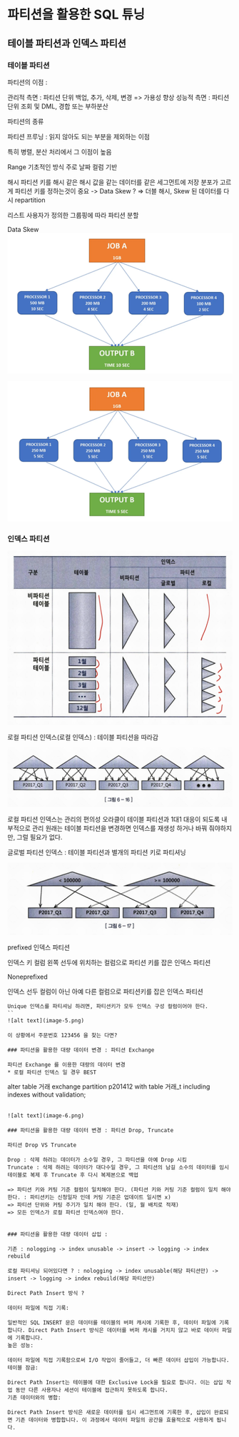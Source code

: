 # 파티션을 활용한 SQL 튜닝

## 테이블 파티션과 인덱스 파티션

### 테이블 파티션

파티션의 이점 : 

관리적 측면 : 파티션 단위 백업, 추가, 삭제, 변경 => 가용성 향상
성능적 측면 : 파티션 단위 조회 및 DML, 경합 또는 부하분산

파티션의 종류

파티션 프루닝 : 읽지 않아도 되는 부분을 제외하는 이점

특히 병렬, 분산 처리에서 그 이점이 높음

Range 
    기초적인 방식
    주로 날짜 컬럼 기반

해시 
    파티션 키를 해시
    같은 해시 값을 같는 데이터를 같은 세그먼트에 저장
    분포가 고르게 파티션 키를 정하는것이 중요 -> Data Skew ? => 더블 해시, Skew 된 데이터를 다시 repartition

리스트
    사용자가 정의한 그룹핑에 따라 파티션 분할


Data Skew  
![alt text](image.png)

![alt text](image-1.png)


### 인덱스 파티션
![alt text](image-2.png)

로컬 파티션 인덱스(로컬 인덱스) : 테이블 파티션을 따라감

![alt text](image-3.png)

로컬 파티션 인덱스는 관리의 편의성
오라클이 테이블 파티션과 1대1 대응이 되도록 내부적으로 관리
원래는 테이블 파티션을 변경하면 인덱스를 재생성 하거나 바꿔 줘야하지만, 그럴 필요가 없다.

글로벌 파티션 인덱스 : 테이블 파티션과 별개의 파티션 키로 파티셔닝

![alt text](image-4.png)

prefixed 인덱스 파티션 

인덱스 키 컬럼 왼쪽 선두에 위치하는 컬럼으로 파티션 키를 잡은 인덱스 파티션

Noneprefixed 

인덱스 선두 컬럼이 아닌 아예 다른 컬럼으로 파티션키를 잡은 인덱스 파티션


```
Unique 인덱스를 파티셔닝 하려면, 파티션키가 모두 인덱스 구성 컬럼이어야 한다.
``
![alt text](image-5.png)

이 상황에서 주문번호 123456 을 찾는 다면?

### 파티션을 활용한 대량 데이터 변경 : 파티션 Exchange

파티션 Exchange 를 이용한 대량의 데이터 변경
* 로컬 파티션 인덱스 일 경우 BEST

```
alter table 거래
exchange partition p201412 with table 거래_t
including indexes without validation;

```

![alt text](image-6.png)

### 파티션을 활용한 대량 데이터 변경 : 파티션 Drop, Truncate

파티션 Drop VS Truncate

Drop : 삭제 하려는 데이터가 소수일 경우, 그 파티션을 아예 Drop 시킴
Truncate : 삭제 하려는 데이터가 대다수일 경우, 그 파티션의 남길 소수의 데이터를 임시테이블로 복제 후 Truncate 후 다시 복제본으로 백업

=> 파티션 키와 커팅 기준 컬럼이 일치해야 한다. (파티션 키와 커팅 기준 컬럼이 일치 해야한다. : 파티션키는 신청일자 인데 커팅 기준은 업데이트 일시면 x)
=> 파티션 단위와 커팅 주기가 일치 해야 한다. (일, 월 배치로 적재)
=> 모든 인덱스가 로컬 파티션 인덱스여야 한다.


### 파티션을 활용한 대량 데이터 삽입 :

기존 : nologging -> index unusable -> insert -> logging -> index rebuild

로컬 파티셔닝 되어있다면 ? : nologging -> index unusable(해당 파티션만) -> insert -> logging -> index rebuild(해당 파티션만)

Direct Path Insert 방식 ?

데이터 파일에 직접 기록:

일반적인 SQL INSERT 문은 데이터를 테이블의 버퍼 캐시에 기록한 후, 데이터 파일에 기록합니다. Direct Path Insert 방식은 데이터를 버퍼 캐시를 거치지 않고 바로 데이터 파일에 기록합니다.
높은 성능:

데이터 파일에 직접 기록함으로써 I/O 작업이 줄어들고, 더 빠른 데이터 삽입이 가능합니다.
테이블 잠금:

Direct Path Insert는 테이블에 대한 Exclusive Lock을 필요로 합니다. 이는 삽입 작업 동안 다른 사용자나 세션이 테이블에 접근하지 못하도록 합니다.
기존 데이터와의 병합:

Direct Path Insert 방식은 새로운 데이터를 임시 세그먼트에 기록한 후, 삽입이 완료되면 기존 데이터와 병합합니다. 이 과정에서 데이터 파일의 공간을 효율적으로 사용하게 됩니다.